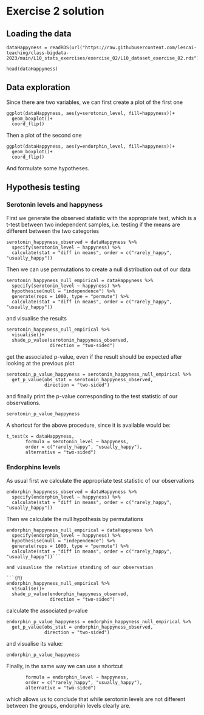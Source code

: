# Exercise 2 solution

## Loading the data


```{R}
dataHappyness = readRDS(url("https://raw.githubusercontent.com/lescai-teaching/class-bigdata-2023/main/L10_stats_exercises/exercise_02/L10_dataset_exercise_02.rds"))
```

```{R}
head(dataHappyness)
```


## Data exploration

Since there are two variables, we can first create a plot of the first one

```{R}
ggplot(dataHappyness, aes(y=serotonin_level, fill=happyness))+
  geom_boxplot()+
  coord_flip()
```

Then a plot of the second one

```{R}
ggplot(dataHappyness, aes(y=endorphin_level, fill=happyness))+
  geom_boxplot()+
  coord_flip()
```
And formulate some hypotheses.


## Hypothesis testing


### Serotonin levels and happyness

First we generate the observed statistic with the appropriate test, which is a t-test between two independent samples, i.e. testing if the means are different between the two categories


```{R}
serotonin_happyness_observed = dataHappyness %>%
  specify(serotonin_level ~ happyness) %>%
  calculate(stat = "diff in means", order = c("rarely_happy", "usually_happy"))
```

Then we can use permutations to create a null distribution out of our data


```{R}
serotonin_happyness_null_empirical = dataHappyness %>%
  specify(serotonin_level ~ happyness) %>%
  hypothesise(null = "independence") %>%
  generate(reps = 1000, type = "permute") %>%
  calculate(stat = "diff in means", order = c("rarely_happy", "usually_happy"))
```

and visualise the results

```{R}
serotonin_happyness_null_empirical %>%
  visualise()+
  shade_p_value(serotonin_happyness_observed,
                direction = "two-sided")
```

get the associated p-value, even if the result should be expected after looking at the previous plot

```{R}
serotonin_p_value_happyness = serotonin_happyness_null_empirical %>%
  get_p_value(obs_stat = serotonin_happyness_observed,
              direction = "two-sided")
```
and finally print the p-value corresponding to the test statistic of our observations.
```{R}
serotonin_p_value_happyness
```

A shortcut for the above procedure, since it is available would be:

```{R}
t_test(x = dataHappyness, 
       formula = serotonin_level ~ happyness, 
       order = c("rarely_happy", "usually_happy"),
       alternative = "two-sided")
```



### Endorphins levels

As usual first we calculate the appropriate test statistic of our observations


```{R}
endorphin_happyness_observed = dataHappyness %>%
  specify(endorphin_level ~ happyness) %>%
  calculate(stat = "diff in means", order = c("rarely_happy", "usually_happy"))
```

Then we calculate the null hypothesis by permutations

```{R}
endorphin_happyness_null_empirical = dataHappyness %>%
  specify(endorphin_level ~ happyness) %>%
  hypothesise(null = "independence") %>%
  generate(reps = 1000, type = "permute") %>%
  calculate(stat = "diff in means", order = c("rarely_happy", "usually_happy"))```

and visualise the relative standing of our observation

```{R}
endorphin_happyness_null_empirical %>%
  visualise()+
  shade_p_value(endorphin_happyness_observed,
                direction = "two-sided")
```

calculate the associated p-value

```{R}
endorphin_p_value_happyness = endorphin_happyness_null_empirical %>%
  get_p_value(obs_stat = endorphin_happyness_observed,
              direction = "two-sided")
```

and visualise its value:

```
endorphin_p_value_happyness
```

Finally, in the same way we can use a shortcut

```{R}t_test(x = dataHappyness, 
       formula = endorphin_level ~ happyness, 
       order = c("rarely_happy", "usually_happy"),
       alternative = "two-sided")
```

which allows us to conclude that while serotonin levels are not different between the groups, endorphin levels clearly are.


